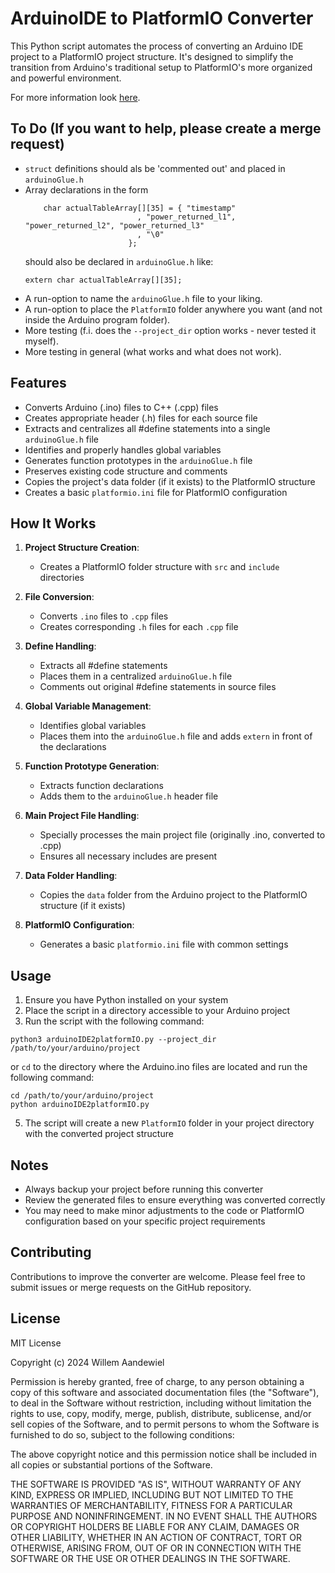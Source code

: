 # ArduinoIDE to PlatformIO Converter

This Python script automates the process of converting an Arduino IDE project to a PlatformIO project structure. It's designed to simplify the transition from Arduino's traditional setup to PlatformIO's more organized and powerful environment.

For more information look <a href="https://willem.aandewiel.nl/index.php/2024/08/16/arduino-to-platformio-project-conversion/">here</a>.

## To Do (If you want to help, please create a merge request)
- `struct` definitions should als be 'commented out' and placed in `arduinoGlue.h`
- Array declarations in the form
  ```
      char actualTableArray[][35] = { "timestamp"
                           , "power_returned_l1", "power_returned_l2", "power_returned_l3"
                           , "\0"
                         };
   ```
   should also be declared in `arduinoGlue.h` like:
     ```
     extern char actualTableArray[][35];
     ```
- A run-option to name the `arduinoGlue.h` file to your liking.
- A run-option to place the `PlatformIO` folder anywhere you want (and not inside the Arduino program folder).
- More testing (f.i. does the `--project_dir` option works - never tested it myself).
- More testing in general (what works and what does not work).
     
## Features

- Converts Arduino (.ino) files to C++ (.cpp) files
- Creates appropriate header (.h) files for each source file
- Extracts and centralizes all #define statements into a single `arduinoGlue.h` file
- Identifies and properly handles global variables
- Generates function prototypes in the `arduinoGlue.h` file
- Preserves existing code structure and comments
- Copies the project's data folder (if it exists) to the PlatformIO structure
- Creates a basic `platformio.ini` file for PlatformIO configuration

## How It Works

1. **Project Structure Creation**: 
   - Creates a PlatformIO folder structure with `src` and `include` directories

2. **File Conversion**:
   - Converts `.ino` files to `.cpp` files
   - Creates corresponding `.h` files for each `.cpp` file

3. **Define Handling**:
   - Extracts all #define statements
   - Places them in a centralized `arduinoGlue.h` file
   - Comments out original #define statements in source files

4. **Global Variable Management**:
   - Identifies global variables
   - Places them into the `arduinoGlue.h` file and adds `extern` in front of the declarations

5. **Function Prototype Generation**:
   - Extracts function declarations
   - Adds them to the `arduinoGlue.h` header file

6. **Main Project File Handling**:
   - Specially processes the main project file (originally .ino, converted to .cpp)
   - Ensures all necessary includes are present

7. **Data Folder Handling**:
   - Copies the `data` folder from the Arduino project to the PlatformIO structure (if it exists)

8. **PlatformIO Configuration**:
   - Generates a basic `platformio.ini` file with common settings

## Usage

1. Ensure you have Python installed on your system
2. Place the script in a directory accessible to your Arduino project
3. Run the script with the following command:
```
python3 arduinoIDE2platformIO.py --project_dir /path/to/your/arduino/project
```
  or `cd` to the directory where the Arduino.ino files are located and run the following command:
```
cd /path/to/your/arduino/project
python arduinoIDE2platformIO.py 
```
5. The script will create a new `PlatformIO` folder in your project directory with the converted project structure

## Notes

- Always backup your project before running this converter
- Review the generated files to ensure everything was converted correctly
- You may need to make minor adjustments to the code or PlatformIO configuration based on your specific project requirements

## Contributing

Contributions to improve the converter are welcome. Please feel free to submit issues or merge requests on the GitHub repository.

## License

MIT License

Copyright (c) 2024 Willem Aandewiel

Permission is hereby granted, free of charge, to any person obtaining a copy
of this software and associated documentation files (the "Software"), to deal
in the Software without restriction, including without limitation the rights
to use, copy, modify, merge, publish, distribute, sublicense, and/or sell
copies of the Software, and to permit persons to whom the Software is
furnished to do so, subject to the following conditions:

The above copyright notice and this permission notice shall be included in all
copies or substantial portions of the Software.

THE SOFTWARE IS PROVIDED "AS IS", WITHOUT WARRANTY OF ANY KIND, EXPRESS OR
IMPLIED, INCLUDING BUT NOT LIMITED TO THE WARRANTIES OF MERCHANTABILITY,
FITNESS FOR A PARTICULAR PURPOSE AND NONINFRINGEMENT. IN NO EVENT SHALL THE
AUTHORS OR COPYRIGHT HOLDERS BE LIABLE FOR ANY CLAIM, DAMAGES OR OTHER
LIABILITY, WHETHER IN AN ACTION OF CONTRACT, TORT OR OTHERWISE, ARISING FROM,
OUT OF OR IN CONNECTION WITH THE SOFTWARE OR THE USE OR OTHER DEALINGS IN THE
SOFTWARE.
